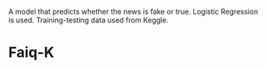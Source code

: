 A model that predicts whether the news is fake or true.
Logistic Regression is used.
Training-testing data used from Keggle.
# Faiq-K
